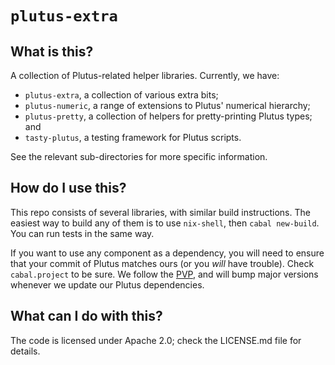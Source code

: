 # `plutus-extra`

## What is this?

A collection of Plutus-related helper libraries. Currently, we have:

* `plutus-extra`, a collection of various extra bits;
* `plutus-numeric`, a range of extensions to Plutus' numerical hierarchy;
* `plutus-pretty`, a collection of helpers for pretty-printing Plutus types; and
* `tasty-plutus`, a testing framework for Plutus scripts.

See the relevant sub-directories for more specific information.

## How do I use this?

This repo consists of several libraries, with similar build instructions. The
easiest way to build any of them is to use `nix-shell`, then `cabal new-build`.
You can run tests in the same way.

If you want to use any component as a dependency, you will need to ensure that
your commit of Plutus matches ours (or you _will_ have trouble). Check
`cabal.project` to be sure. We follow the [PVP](https://pvp.haskell.org), and
will bump major versions whenever we update our Plutus dependencies.

## What can I do with this?

The code is licensed under Apache 2.0; check the LICENSE.md file for details.
